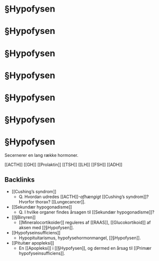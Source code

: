 # §Hypofysen	
# §Hypofysen	
# §Hypofysen	
# §Hypofysen	
# §Hypofysen	
# §Hypofysen	
# §Hypofysen	
Secernerer en lang række hormoner.

[[ACTH]]
[[GH]]
[[Prolaktin]]
[[TSH]]
[[LH]]
[[FSH]]
[[ADH]]

## Backlinks
* [[Cushing’s syndrom]]
	* Q. Hvordan udredes [[ACTH]]-*afhængigt* [[Cushing’s syndrom]]?
Hvorfor thorax? [[Lungecancer]].
* [[Sekundær hypogonadisme]]
	* Q. I hvilke organer findes årsagen til [[Sekundær hypogonadisme]]?
* [[§Binyren]]
	* [[Mineralocortikoider]] reguleres af [[RAAS]], [[Glucokortikoid]] af aksen med [[§Hypofysen]].
* [[Hypofyseinsufficiens]]
	* Hypopituitarismus, hypofysehormonmangel, [[§Hypofysen]].
* [[Pituitær apopleksi]]
	* En [[Apopleksi]] i [[§Hypofysen]], og dermed en årsag til [[Primær hypofyseinsufficiens]].

<!-- #anki/tag/med/Endocrinology #anki/deck/Medicine -->

<!-- {BearID:9545626B-0595-40DC-86DA-808EC2056B2A-966-000015BE8F97E252} -->
